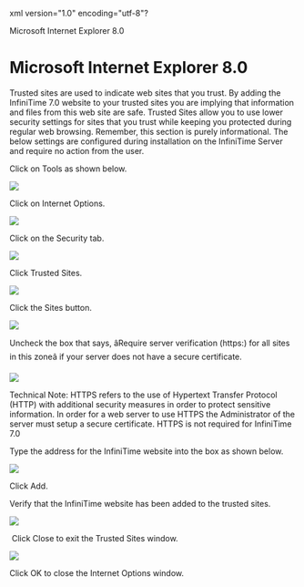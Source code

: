 xml version="1.0" encoding="utf-8"?





Microsoft Internet Explorer 8.0




# Microsoft Internet Explorer 8.0

Trusted sites are used to indicate web sites that you trust. By adding the InfiniTime 7.0 website to your trusted sites you are implying that information and files from this web site are safe. Trusted Sites allow you to use lower security settings for sites that you trust while keeping you protected during regular web browsing. Remember, this section is purely informational. The below settings are configured during installation on the InfiniTime Server and require no action from the user.

Click on Tools as shown below.

![](/img/image-404.png)

Click on Internet Options.

![](/img/image-404.png)

Click on the Security tab.

![](/img/image-404.png)

Click Trusted Sites.

![](/img/image-404.png)

Click the Sites button.

![](/img/image-404.png)

Uncheck the box that says, âRequire server verification (https:) for all sites in this zoneâ if your server does not have a secure certificate.

![](/img/image-404.png)

Technical Note: HTTPS refers to the use of Hypertext Transfer Protocol (HTTP) with additional security measures in order to protect sensitive information. In order for a web server to use HTTPS the Administrator of the server must setup a secure certificate. HTTPS is not required for InfiniTime 7.0

Type the address for the InfiniTime website into the box as shown below.

![](/img/image-404.png)

Click Add.

Verify that the InfiniTime website has been added to the trusted sites.

![](/img/image-404.png)

 Click Close to exit the Trusted Sites window.

![](/img/image-404.png)

Click OK to close the Internet Options window.